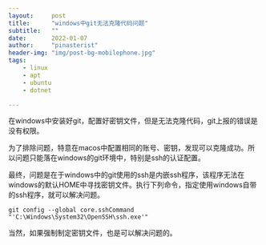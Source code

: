 ```yaml
---
layout:     post
title:      "windows中git无法克隆代码问题"
subtitle:   ""
date:       2022-01-07
author:     "pinasterist"
header-img: "img/post-bg-mobilephone.jpg"
tags:
    - linux
    - apt
    - ubuntu
    - dotnet

---
```


在windows中安装好git，配置好密钥文件，但是无法克隆代码，git上报的错误是没有权限。

为了排除问题，特意在macos中配置相同的账号、密钥，发现可以克隆成功。所以问题只能落在windows的git环境中，特别是ssh的认证配置。

最终，问题是在于windows中的git使用的ssh是内嵌ssh程序，该程序无法在windows的默认HOME中寻找密钥文件。执行下列命令，指定使用windows自带的ssh程序，就可以解决问题。

```
git config --global core.sshCommand "'C:\Windows\System32\OpenSSH\ssh.exe'"
```

当然，如果强制制定密钥文件，也是可以解决问题的。

